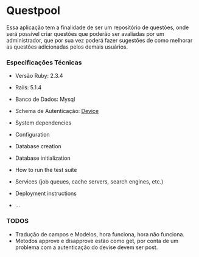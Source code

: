 # Questpool

Essa aplicação tem a finalidade de ser um repositório de questões, onde será
possível criar questões que poderão ser avaliadas por um administrador, que
por sua vez poderá fazer sugestões de como melhorar as questões adicionadas pelos
demais usuários.   

### Especificações Técnicas

* Versão Ruby: 2.3.4

* Rails: 5.1.4

* Banco de Dados: Mysql

* Schema de Autenticação: [Device](https://github.com/plataformatec/devise)

* System dependencies

* Configuration

* Database creation

* Database initialization

* How to run the test suite

* Services (job queues, cache servers, search engines, etc.)

* Deployment instructions

* ...

### TODOS

* Tradução de campos e Modelos, hora funciona, hora não funciona.
* Metodos approve e disapprove estão como get, por conta de um problema com a autenticação do devise devem ser post.
